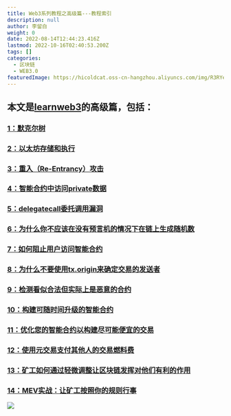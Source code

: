 ```yaml
---
title: Web3系列教程之高级篇---教程索引
description: null
author: 李留白
weight: 0
date: 2022-08-14T12:44:23.416Z
lastmod: 2022-10-16T02:40:53.200Z
tags: []
categories:
  - 区块链
  - WEB3.0
featuredImage: https://hicoldcat.oss-cn-hangzhou.aliyuncs.com/img/R3RYera.png
---
```


## 本文是[learnweb3](https://www.learnweb3.io/)的高级篇，包括：

### [1：默克尔树](https://hicoldcat.com/posts/web3/senior-track-1/)
### [2：以太坊存储和执行](https://hicoldcat.com/posts/web3/senior-track-2/)
### [3：重入（Re-Entrancy）攻击](https://hicoldcat.com/posts/web3/senior-track-3/)
### [4：智能合约中访问private数据](https://hicoldcat.com/posts/web3/senior-track-4/)
### [5：delegatecall委托调用漏洞](https://hicoldcat.com/posts/web3/senior-track-5/)
### [6：为什么你不应该在没有预言机的情况下在链上生成随机数](https://hicoldcat.com/posts/web3/senior-track-6/)
### [7：如何阻止用户访问智能合约](https://hicoldcat.com/posts/web3/senior-track-7/)
### [8：为什么不要使用tx.origin来确定交易的发送者](https://hicoldcat.com/posts/web3/senior-track-8/)
### [9：检测看似合法但实际上是恶意的合约](https://hicoldcat.com/posts/web3/senior-track-9/)
### [10：构建可随时间升级的智能合约](https://hicoldcat.com/posts/web3/senior-track-10/)
### [11：优化您的智能合约以构建尽可能便宜的交易](https://hicoldcat.com/posts/web3/senior-track-11/)
### [12：使用元交易支付其他人的交易燃料费](https://hicoldcat.com/posts/web3/senior-track-12/)
### [13：矿工如何通过轻微调整让区块链发挥对他们有利的作用](https://hicoldcat.com/posts/web3/senior-track-13/)
### [14：MEV实战：让矿工按照你的规则行事](https://hicoldcat.com/posts/web3/senior-track-14/)

![](https://hicoldcat.oss-cn-hangzhou.aliyuncs.com/img/my.png)